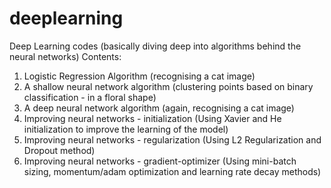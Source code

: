 # deeplearning
Deep Learning codes (basically diving deep into algorithms behind the neural networks)
Contents:
1. Logistic Regression Algorithm (recognising a cat image)
2. A shallow neural network algorithm (clustering points based on binary classification - in a floral shape)
3. A deep neural network algorithm (again, recognising a cat image)
4. Improving neural networks - initialization (Using Xavier and He initialization to improve the learning of the model)
5. Improving neural networks - regularization (Using L2 Regularization and Dropout method)
6. Improving neural networks - gradient-optimizer (Using mini-batch sizing, momentum/adam optimization and learning rate decay methods)
